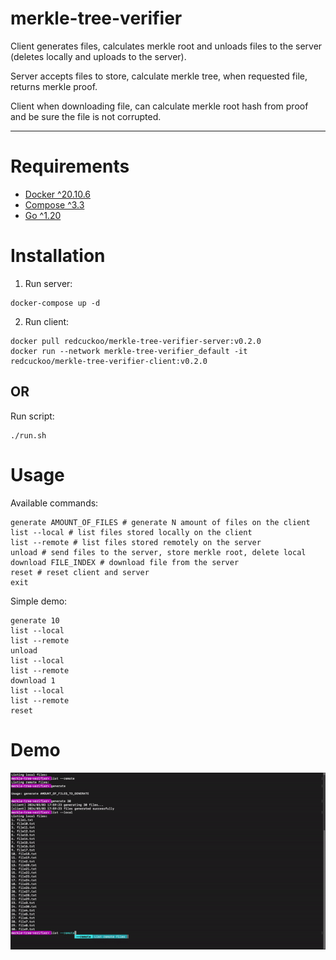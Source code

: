 # merkle-tree-verifier

Client generates files, calculates merkle root and unloads files to the server (deletes locally and uploads to the server).

Server accepts files to store, calculate merkle tree, when requested file, returns merkle proof.

Client when downloading file, can calculate merkle root hash from proof and be sure the file is not corrupted.

---

# Requirements

* [Docker ^20.10.6](https://www.docker.com/get-started)
* [Compose ^3.3](https://docs.docker.com/compose/install/)
* [Go ^1.20](https://golang.org/)


# Installation

1. Run server:

```shell
docker-compose up -d
```

2. Run client:

```shell
docker pull redcuckoo/merkle-tree-verifier-server:v0.2.0
docker run --network merkle-tree-verifier_default -it redcuckoo/merkle-tree-verifier-client:v0.2.0
```

## OR

Run script:
```shell
./run.sh
```

# Usage

Available commands:

```shell
generate AMOUNT_OF_FILES # generate N amount of files on the client
list --local # list files stored locally on the client
list --remote # list files stored remotely on the server
unload # send files to the server, store merkle root, delete local
download FILE_INDEX # download file from the server
reset # reset client and server
exit
```

Simple demo:
```shell
generate 10
list --local
list --remote
unload
list --local
list --remote
download 1
list --local
list --remote
reset
```

# Demo 

![Demo](demo.gif)



